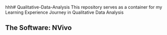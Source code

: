 hhh# Qualitative-Data-Analysis
This repository serves as a container for my Learning Experience Journey in Qualitative Data Analysis

## The Software: NVivo

